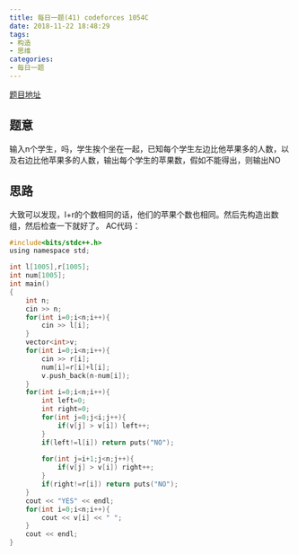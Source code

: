 ```yaml
---
title: 每日一题(41) codeforces 1054C
date: 2018-11-22 18:48:29
tags:
- 构造
- 思维
categories:
- 每日一题
---
```

[题目地址](https://codeforces.com/contest/1054/problem/C)
## 题意
输入n个学生，吗，学生挨个坐在一起，已知每个学生左边比他苹果多的人数，以及右边比他苹果多的人数，输出每个学生的苹果数，假如不能得出，则输出NO

## 思路
大致可以发现，l+r的个数相同的话，他们的苹果个数也相同。然后先构造出数组，然后检查一下就好了。
AC代码：
```C
#include<bits/stdc++.h>
using namespace std;

int l[1005],r[1005];
int num[1005];
int main()
{
	int n;
	cin >> n;	
	for(int i=0;i<n;i++){
		cin >> l[i];
	}
	vector<int>v;
	for(int i=0;i<n;i++){
		cin >> r[i];
		num[i]=r[i]+l[i];
		v.push_back(n-num[i]);
	}
	for(int i=0;i<n;i++){
		int left=0;
		int right=0;
		for(int j=0;j<i;j++){
			if(v[j] > v[i]) left++;
		}
		if(left!=l[i]) return puts("NO");
		
		for(int j=i+1;j<n;j++){
			if(v[j] > v[i]) right++;
		}
		if(right!=r[i]) return puts("NO");
	}
	cout << "YES" << endl;
	for(int i=0;i<n;i++){
		cout << v[i] << " ";
	}
	cout << endl;
} 
```


